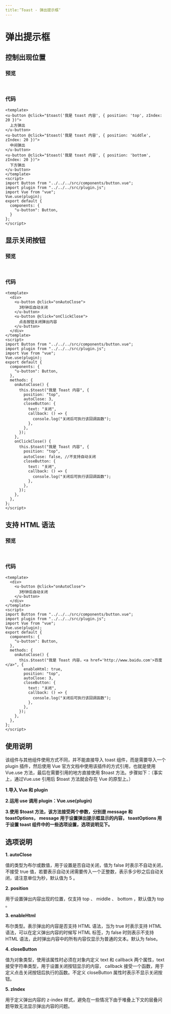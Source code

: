 ```yaml
---
title:’Toast - 弹出提示框‘
---
```


# 弹出提示框

## 控制出现位置

### 预览
<br/>
<ClientOnly>
  <toast-demo/>
</ClientOnly>

### 代码
```vue
<template>
<u-button @click="$toast('我是 toast 内容', { position: 'top', zIndex: 20 })">
  上方弹出
</u-button>
<u-button @click="$toast('我是 toast 内容', { position: 'middle', zIndex: 20 })">
  中间弹出
</u-button>
<u-button @click="$toast('我是 toast 内容', { position: 'bottom', zIndex: 20 })">
  下方弹出
</u-button>
</template>
<script>
import Button from "../../../src/components/button.vue";
import plugin from "../../../src/plugin.js";
import Vue from "vue";
Vue.use(plugin);
export default {
  components: {
    "u-button": Button,
  }
};
</script>
```

## 显示关闭按钮

### 预览
<br/>
<ClientOnly>
  <toast-closeButton-demo/>
</ClientOnly>

### 代码
```vue
<template>
  <div>
    <u-button @click="onAutoClose">
      3秒钟后自动关闭
    </u-button>
    <u-button @click="onClickClose">
      点击按钮关闭弹出内容
    </u-button>
  </div>
</template>
<script>
import Button from "../../../src/components/button.vue";
import plugin from "../../../src/plugin.js";
import Vue from "vue";
Vue.use(plugin);
export default {
  components: {
    "u-button": Button,
  },
  methods: {
    onAutoClose() {
      this.$toast("我是 Toast 内容", {
        position: "top",
        autoClose: 3,
        closeButton: {
          text: "关闭",
          callback: () => {
            console.log("关闭后可执行该回调函数");
          },
        },
      });
    },
    onClickClose() {
      this.$toast("我是 Toast 内容", {
        position: "top",
        autoClose: false, //不支持自动关闭
        closeButton: {
          text: "关闭",
          callback: () => {
            console.log("关闭后可执行该回调函数");
          },
        },
      });
    },
  },
};
</script>
```

## 支持 HTML 语法

### 预览
<br/>
<ClientOnly>
  <toast-HTML-demo/>
</ClientOnly>

### 代码
```vue
<template>
  <div>
    <u-button @click="onAutoClose">
      3秒钟后自动关闭
    </u-button>
  </div>
</template>
<script>
import Button from "../../../src/components/button.vue";
import plugin from "../../../src/plugin.js";
import Vue from "vue";
Vue.use(plugin);
export default {
  components: {
    "u-button": Button,
  },
  methods: {
    onAutoClose() {
      this.$toast("我是 Toast 内容，<a href='http://www.baidu.com'>百度</a>", {
        enableHtml: true,
        position: "top",
        autoClose: 3,
        closeButton: {
          text: "关闭",
          callback: () => {
            console.log("关闭后可执行该回调函数");
          },
        },
      });
    },
  },
};
</script>
```

## 使用说明

该组件与其他组件使用方式不同，并不能直接导入 toast 组件，而是需要导入一个 plugin 插件，然后使用 Vue 官方文档中使用该插件的方式引用，也就是使用 Vue.use 方法，最后在需要引用的地方直接使用 $toast 方法。步骤如下：（事实上，通过Vue.use 引用后 $toast 方法就会存在 Vue 的原型上。）

**1.导入 Vue 和 plugin**

**2.运用 use 调用 plugin：Vue.use(plugin)**

**3.使用 $toast 方法，该方法接受两个参数，分别是 message 和 toastOptions， message 用于设置弹出提示框显示的内容， toastOptions 用于设置 toast 组件中的一些选项设置，选项说明见下。**

## 选项说明

**1. autoClose**

值的类型为布尔或数值，用于设置是否自动关闭，值为 false 时表示不自动关闭，不接受 true 值，若要表示自动关闭需要传入一个正整数，表示多少秒之后自动关闭，请注意单位为秒，默认值为 5 。

**2. position**

用于设置弹出内容出现的位置，仅支持 top 、 middle 、 bottom ，默认值为 top 。

**3. enableHtml**

布尔类型。表示弹出的内容是否支持 HTML 语法，当为 true 时表示支持 HTML 语法，可以在定义弹出内容的时候写 HTML 标签，为 false 时则表示不支持 HTML 语法，此时弹出内容中的所有内容仅显示为普通的文本。默认为 false。

**4. closeButton**

值为对象类型，使用该属性时必须在对象内定义 text 和 callback 两个属性，text 接受字符串类型，用于设置关闭按钮显示的内容， callback 接受一个函数，用于定义点击关闭按钮后执行的函数。不定义 closeButton 属性时表示不显示关闭按钮。

**5. zIndex**

用于定义弹出内容的 z-index 样式，避免在一些情况下由于堆叠上下文的层叠问题导致无法显示弹出内容的问题。